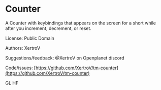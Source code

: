 # Counter

A Counter with keybindings that appears on the screen for a short while after you increment, decrement, or reset.

License: Public Domain

Authors: XertroV

Suggestions/feedback: @XertroV on Openplanet discord

Code/issues: [https://github.com/XertroV/tm-counter](https://github.com/XertroV/tm-counter)

GL HF
